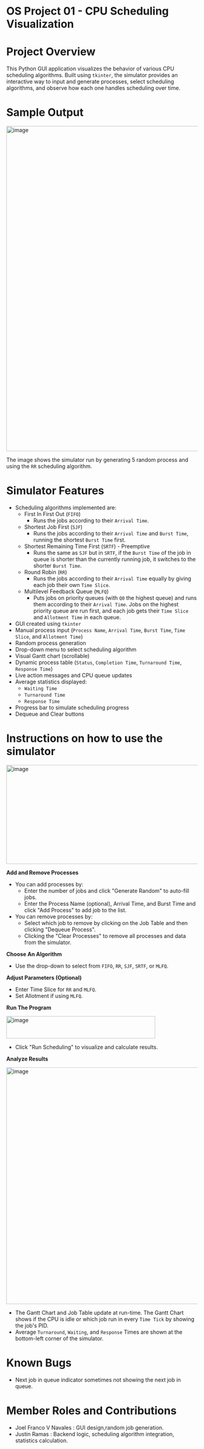 # OS Project 01 - CPU Scheduling Visualization

# Project Overview
This Python GUI application visualizes the behavior of various CPU scheduling algorithms. Built using `tkinter`, the simulator provides an interactive way to input and generate processes, select scheduling algorithms, and observe how each one handles scheduling over time.

# Sample Output

<img width="1600" height="857" alt="image" src="https://github.com/user-attachments/assets/c08355b8-3ad2-4883-8c0c-06de7ce900ae" />

The image shows the simulator run by generating 5 random process and using the `RR` scheduling algorithm.

# Simulator Features
- Scheduling algorithms implemented are:
  - First In First Out (`FIFO`)
    - Runs the jobs according to their `Arrival Time`.
  - Shortest Job First (`SJF`)
    - Runs the jobs according to their `Arrival Time` and `Burst Time`, running the shortest `Burst Time` first.
  - Shortest Remaining Time First (`SRTF`) - Preemptive
    - Runs the same as `SJF` but in `SRTF`, if the `Burst Time` of the job in queue is shorter than the currently running job, it switches to the shorter `Burst Time`.
  - Round Robin (`RR`)
    - Runs the jobs according to their `Arrival Time` equally by giving each job their own `Time Slice`.
  - Multilevel Feedback Queue (`MLFQ`)
    - Puts jobs on priority queues (with `Q0` the highest queue) and runs them according to their `Arrival Time`. Jobs on the highest priority queue are run first, and each job gets their `Time Slice` and `Allotment Time` in each queue.
- GUI created using `tkinter`
- Manual process input (`Process Name`, `Arrival Time`, `Burst Time`, `Time Slice`, and `Allotment Time`)
- Random process generation
- Drop-down menu to select scheduling algorithm
- Visual Gantt chart (scrollable)
- Dynamic process table (`Status`, `Completion Time`, `Turnaround Time`, `Response Time`)
- Live action messages and CPU queue updates
- Average statistics displayed:
  - `Waiting Time`
  - `Turnaround Time`
  - `Response Time`
- Progress bar to simulate scheduling progress
- Dequeue and Clear buttons

  
# Instructions on how to use the simulator
<img width="863" height="261" alt="image" src="https://github.com/user-attachments/assets/c7e8c31a-4535-4cb4-9f34-c26e22a60c37" />

**Add and Remove Processes**
- You can add processes by:
   - Enter the number of jobs and click "Generate Random" to auto-fill jobs.
   - Enter the Process Name (optional), Arrival Time, and Burst Time and click "Add Process" to add job to the list.
- You can remove processes by:
   - Select which job to remove by clicking on the Job Table and then clicking "Dequeue Process".
   - Clicking the "Clear Processes" to remove all processes and data from the simulator.

**Choose An Algorithm**
   - Use the drop-down to select from `FIFO`, `RR`, `SJF`, `SRTF`, or `MLFQ`.
     
**Adjust Parameters (Optional)**  
   - Enter Time Slice for `RR` and `MLFQ`.
   - Set Allotment if using `MLFQ`.
     
**Run The Program**

<img width="392" height="59" alt="image" src="https://github.com/user-attachments/assets/1ef281bf-7276-499b-820d-80c8f179246c" />

   - Click "Run Scheduling" to visualize and calculate results.
     
**Analyze Results**

<img width="1559" height="624" alt="image" src="https://github.com/user-attachments/assets/c0422602-b5fa-4cbc-92c0-21a368af8390" />

   - The Gantt Chart and Job Table update at run-time. The Gantt Chart shows if the CPU is idle or which job run in every `Time Tick` by showing the job's PID.
   - Average `Turnaround`, `Waiting`, and `Response` Times are shown at the bottom-left corner of the simulator.

# Known Bugs
- Next job in queue indicator sometimes not showing the next job in queue.

# Member Roles and Contributions
- Joel Franco V Navales : GUI design,random job generation.
- Justin Ramas : Backend logic, scheduling algorithm integration, statistics calculation.
